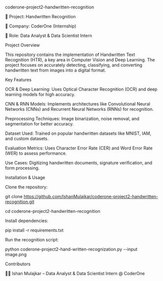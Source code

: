 coderone-project2-handwritten-recognition


🚀 Project: Handwritten Recognition


🏢 Company: CoderOne (Internship)


💼 Role: Data Analyst & Data Scientist Intern



Project Overview


This repository contains the implementation of Handwritten Text Recognition (HTR), a key area in Computer Vision and Deep Learning. The project focuses on accurately detecting, classifying, and converting handwritten text from images into a digital format.

Key Features


OCR & Deep Learning: Uses Optical Character Recognition (OCR) and deep learning models for high accuracy.


CNN & RNN Models: Implements architectures like Convolutional Neural Networks (CNNs) and Recurrent Neural Networks (RNNs) for recognition.


Preprocessing Techniques: Image binarization, noise removal, and segmentation for better accuracy.


Dataset Used: Trained on popular handwritten datasets like MNIST, IAM, and custom datasets.


Evaluation Metrics: Uses Character Error Rate (CER) and Word Error Rate (WER) to assess performance.




Use Cases: Digitizing handwritten documents, signature verification, and form processing.


Installation & Usage


Clone the repository:

git clone https://github.com/IshanMulajkar/coderone-project2-handwritten-recognition.git

cd coderone-project2-handwritten-recognition

Install dependencies:


pip install -r requirements.txt


Run the recognition script:


python coderone-project2-hand-written-recognization.py --input image.png


Contributors


👨‍💻 Ishan Mulajkar – Data Analyst & Data Scientist Intern @ CoderOne
